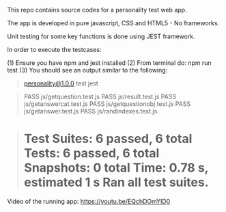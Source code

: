 This repo contains source codes for a personality test web app.

The app is developed in pure javascript, CSS and HTML5 - No frameworks.

Unit testing for some key functions is done using JEST framework.

In order to execute the testcases:

(1) Ensure you have npm and jest installed
(2) From terminal do: npm run test
(3) You should see an output similar to the following:

> personality@1.0.0 test
> jest

> PASS js/getquestion.test.js
> PASS js/result.test.js
> PASS js/getanswercat.test.js
> PASS js/getquestionobj.test.js
> PASS js/getanswer.test.js
> PASS js/randindexes.test.js

> Test Suites: 6 passed, 6 total
> Tests: 6 passed, 6 total
> Snapshots: 0 total
> Time: 0.78 s, estimated 1 s
> Ran all test suites.
> =========================================

Video of the running app: https://youtu.be/EQchDOmYID0
